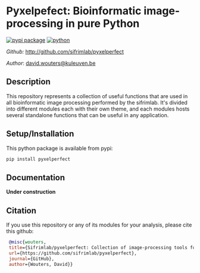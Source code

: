 # Pyxelpefect: Bioinformatic image-processing in pure Python
[![pypi package](https://img.shields.io/pypi/v/pyxelperfect.svg)](https://pypi.python.org/project/pyxelperfect/)
[![python](https://img.shields.io/pypi/pyversions/pyxelperfect.svg)](https://pypi.python.org/project/pyxelperfect/)

*Github:* <http://github.com/sifrimlab/pyxelperfect> 

*Author*: david.wouters@kuleuven.be
## Description
This repository represents a collection of useful functions that are used in all bioinformatic image processing performed by the sifrimlab. It's divided into different modules each with their own theme, and each modules hosts several standalone functions that can be useful in any application.


## Setup/Installation

This python package is available from pypi:

```python
pip install pyxelperfect
```

## Documentation
**Under construction**

## Citation
If you use this repository or any of its modules for your analysis, please cite this github:
```bibtex
 @misc{wouters,
 title={Sifrimlab/pyxelperfect: Collection of image-processing tools for bioinformatic applications},
 url={https://github.com/sifrimlab/pyxelperfect},
 journal={GitHub},
 author={Wouters, David}} 
```


